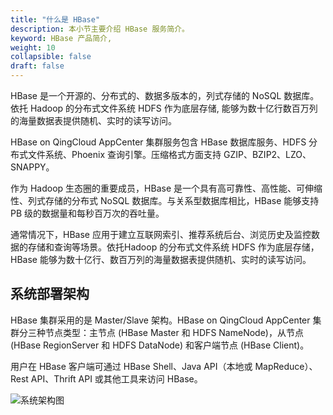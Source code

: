 ```yaml
---
title: "什么是 HBase"
description: 本小节主要介绍 HBase 服务简介。 
keyword: HBase 产品简介, 
weight: 10
collapsible: false
draft: false
---
```




HBase 是一个开源的、分布式的、数据多版本的，列式存储的 NoSQL 数据库。依托 Hadoop 的分布式文件系统 HDFS 作为底层存储, 能够为数十亿行数百万列的海量数据表提供随机、实时的读写访问。

HBase on QingCloud AppCenter 集群服务包含 HBase 数据库服务、HDFS 分布式文件系统、Phoenix 查询引擎。压缩格式方面支持 GZIP、BZIP2、LZO、SNAPPY。

作为 Hadoop 生态圈的重要成员，HBase 是一个具有高可靠性、高性能、可伸缩性、列式存储的分布式 NoSQL 数据库。与关系型数据库相比，HBase 能够支持 PB 级的数据量和每秒百万次的吞吐量。

通常情况下，HBase 应用于建立互联网索引、推荐系统后台、浏览历史及监控数据的存储和查询等场景。依托Hadoop 的分布式文件系统 HDFS 作为底层存储，HBase 能够为数十亿行、数百万列的海量数据表提供随机、实时的读写访问。

## 系统部署架构

HBase 集群采用的是 Master/Slave 架构。HBase on QingCloud AppCenter 集群分三种节点类型：主节点 (HBase Master 和 HDFS NameNode)，从节点 (HBase RegionServer 和 HDFS DataNode) 和客户端节点 (HBase Client)。

用户在 HBase 客户端可通过 HBase Shell、Java API（本地或 MapReduce）、Rest API、Thrift API 或其他工具来访问 HBase。

![系统架构图](../../_images/hbase_architecture.png)
